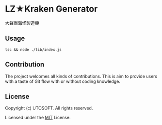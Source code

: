 # LZ★Kraken Generator

大聲團海怪製造機

## Usage

```cli
tsc && node ./lib/index.js
```

## Contribution

The project welcomes all kinds of contributions. This is aim to provide users with a taste of Git flow with or without coding knowledge.

## License

Copyright (c) UTOSOFT. All rights reserved.

Licensed under the [MIT](LICENSE) License.
